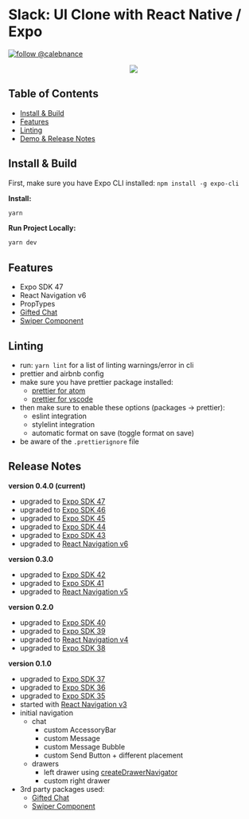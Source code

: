 # Slack: UI Clone with React Native / Expo

[![follow @calebnance](https://img.shields.io/twitter/follow/calebnance.svg?style=for-the-badge&logo=TWITTER&logoColor=FFFFFF&labelColor=00aced&logoWidth=20&color=lightgray)](https://twitter.com/calebnance)

<p align="center">
  <img src="screenshots/screenshare-3_v1.jpg?raw=true" />
</p>

## Table of Contents

- [Install & Build](#install--build)
- [Features](#features)
- [Linting](#linting)
- [Demo & Release Notes](#release-notes)

## Install & Build

First, make sure you have Expo CLI installed: `npm install -g expo-cli`

**Install:**

```bash
yarn
```

**Run Project Locally:**

```bash
yarn dev
```

## Features

- Expo SDK 47
- React Navigation v6
- PropTypes
- [Gifted Chat](https://github.com/FaridSafi/react-native-gifted-chat)
- [Swiper Component](https://github.com/leecade/react-native-swiper)

## Linting

- run: `yarn lint` for a list of linting warnings/error in cli
- prettier and airbnb config
- make sure you have prettier package installed:
  - [prettier for atom](https://atom.io/packages/prettier-atom)
  - [prettier for vscode](https://marketplace.visualstudio.com/items?itemName=esbenp.prettier-vscode)
- then make sure to enable these options (packages → prettier):
  - eslint integration
  - stylelint integration
  - automatic format on save (toggle format on save)
- be aware of the `.prettierignore` file

## Release Notes

**version 0.4.0 (current)**

- upgraded to [Expo SDK 47](https://blog.expo.dev/expo-sdk-47-a0f6f5c038af)
- upgraded to [Expo SDK 46](https://blog.expo.dev/expo-sdk-46-c2a1655f63f7)
- upgraded to [Expo SDK 45](https://blog.expo.dev/expo-sdk-45-f4e332954a68)
- upgraded to [Expo SDK 44](https://blog.expo.dev/expo-sdk-44-4c4b8306584a)
- upgraded to [Expo SDK 43](https://blog.expo.dev/expo-sdk-43-aa9b3c7d5541)
- upgraded to [React Navigation v6](https://reactnavigation.org/docs/getting-started)

**version 0.3.0**

- upgraded to [Expo SDK 42](https://blog.expo.io/expo-sdk-42-579aee2348b6)
- upgraded to [Expo SDK 41](https://blog.expo.io/expo-sdk-41-12cc5232f2ef)
- upgraded to [React Navigation v5](https://reactnavigation.org/docs/5.x/getting-started)

**version 0.2.0**

- upgraded to [Expo SDK 40](https://blog.expo.io/expo-sdk-40-is-now-available-d4d73e67da33)
- upgraded to [Expo SDK 39](https://dev.to/expo/expo-sdk-39-is-now-available-1lm8)
- upgraded to [React Navigation v4](https://reactnavigation.org/docs/4.x/getting-started)
- upgraded to [Expo SDK 38](https://blog.expo.io/expo-sdk-38-is-now-available-ab6cd30ca2ee)

**version 0.1.0**

- upgraded to [Expo SDK 37](https://blog.expo.io/expo-sdk-37-is-now-available-dd5770f066a6)
- upgraded to [Expo SDK 36](https://blog.expo.io/expo-sdk-36-is-now-available-b91897b437fe)
- upgraded to [Expo SDK 35](https://blog.expo.io/expo-sdk-35-is-now-available-beee0dfafbf4)
- started with [React Navigation v3](https://reactnavigation.org/docs/3.x/getting-started)
- initial navigation
  - chat
    - custom AccessoryBar
    - custom Message
    - custom Message Bubble
    - custom Send Button + different placement
  - drawers
    - left drawer using [createDrawerNavigator](https://reactnavigation.org/docs/3.x/drawer-based-navigation/)
    - custom right drawer
- 3rd party packages used:
  - [Gifted Chat](https://github.com/FaridSafi/react-native-gifted-chat)
  - [Swiper Component](https://github.com/leecade/react-native-swiper)
